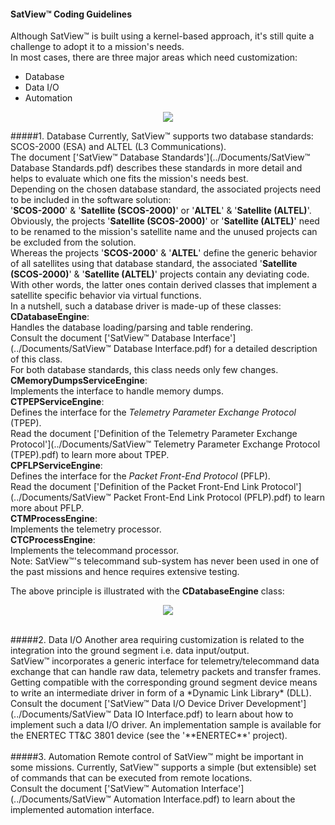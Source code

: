 #### SatView™ Coding Guidelines<br />
Although SatView™ is built using a kernel-based approach, it's still quite a challenge to adopt it to a mission's needs.<br />
In most cases, there are three major areas which need customization:
- Database
- Data I/O
- Automation<br />
<p align="center">
  <img src="../Images/SatView™%20Interfaces.png" />
</p>

#####1. Database
Currently, SatView™ supports two database standards: SCOS-2000 (ESA) and ALTEL (L3 Communications).<br />
The document ['SatView™ Database Standards'](../Documents/SatView™ Database Standards.pdf) describes these standards in more detail and helps to evaluate which one fits the mission's needs best.<br />
Depending on the chosen database standard, the associated projects need to be included in the software solution:<br />
'**SCOS-2000**' & '**Satellite (SCOS-2000)**' or '**ALTEL**' & '**Satellite (ALTEL)**'.
Obviously, the projects '**Satellite (SCOS-2000)**' or '**Satellite (ALTEL)**' need to be renamed to the mission's satellite name and the unused projects can be excluded from the solution.<br />
Whereas the projects '**SCOS-2000**' & '**ALTEL**' define the generic behavior of all satellites using that database standard, the associated '**Satellite (SCOS-2000)**' & '**Satellite (ALTEL)**' projects contain any deviating code. With other words, the latter ones contain derived classes that implement a satellite specific behavior via virtual functions.<br />
In a nutshell, such a database driver is made-up of these classes:<br />
**CDatabaseEngine**:<br />
Handles the database loading/parsing and table rendering.<br />
Consult the document ['SatView™ Database Interface'](../Documents/SatView™ Database Interface.pdf) for a detailed description of this class.<br />
For both database standards, this class needs only few changes.<br />
**CMemoryDumpsServiceEngine**:<br />
Implements the interface to handle memory dumps.<br />
**CTPEPServiceEngine**:<br />
Defines the interface for the *Telemetry Parameter Exchange Protocol* (TPEP).<br />
Read the document ['Definition of the Telemetry Parameter Exchange Protocol'](../Documents/SatView™ Telemetry Parameter Exchange Protocol (TPEP).pdf) to learn more about TPEP.<br />
**CPFLPServiceEngine**:<br />
Defines the interface for the *Packet Front-End Protocol* (PFLP).<br />
Read the document ['Definition of the Packet Front-End Link Protocol'](../Documents/SatView™ Packet Front-End Link Protocol (PFLP).pdf) to learn more about PFLP.<br />
**CTMProcessEngine**:<br />
Implements the telemetry processor.<br />
**CTCProcessEngine**:<br />
Implements the telecommand processor.<br />
Note: SatView™'s telecommand sub-system has never been used in one of the past missions and hence requires extensive testing.

The above principle is illustrated with the **CDatabaseEngine** class:
<p align="center">
  <img src="../Images/SatView™%20Software%20Architecture.png" />
</p>
<br />  
#####2. Data I/O
Another area requiring customization is related to the integration into the ground segment i.e. data input/output.<br />
SatView™ incorporates a generic interface for telemetry/telecommand data exchange that can handle raw data, telemetry packets and transfer frames. Getting compatible with the corresponding ground segment device means to write an intermediate driver in form of a *Dynamic Link Library* (DLL).<br />
Consult the document ['SatView™ Data I/O Device Driver Development'](../Documents/SatView™ Data IO Interface.pdf) to learn about how to implement such a data I/O driver. An implementation sample is available for the ENERTEC TT&C 3801 device (see the '**ENERTEC**' project).<br />
<br />
#####3. Automation
Remote control of SatView™ might be important in some missions. Currently, SatView™ supports a simple (but extensible) set of commands that can be executed from remote locations.<br />
Consult the document ['SatView™ Automation Interface'](../Documents/SatView™ Automation Interface.pdf) to learn about the implemented automation interface.
